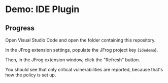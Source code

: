# Demo: IDE Plugin

## Progress

Open Visual Studio Code and open the folder containing this repository.

In the JFrog extension settings, populate the JFrog project key (`idedemo`).

Then, in the JFrog extension window, click the "Refresh" button.

You should see that only critical vulnerabilities are reported, because that's how the policy is set up.
